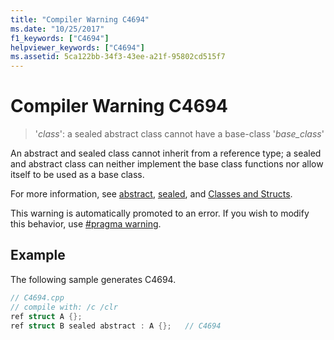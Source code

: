 ```yaml
---
title: "Compiler Warning C4694"
ms.date: "10/25/2017"
f1_keywords: ["C4694"]
helpviewer_keywords: ["C4694"]
ms.assetid: 5ca122bb-34f3-43ee-a21f-95802cd515f7
---
```

# Compiler Warning C4694

> '*class*': a sealed abstract class cannot have a base-class '*base_class*'

An abstract and sealed class cannot inherit from a reference type; a sealed and abstract class can neither implement the base class functions nor allow itself to be used as a base class.

For more information, see [abstract](../../extensions/abstract-cpp-component-extensions.md), [sealed](../../extensions/sealed-cpp-component-extensions.md), and [Classes and Structs](../../extensions/classes-and-structs-cpp-component-extensions.md).

This warning is automatically promoted to an error. If you wish to modify this behavior, use [#pragma warning](../../preprocessor/warning.md).

## Example

The following sample generates C4694.

```cpp
// C4694.cpp
// compile with: /c /clr
ref struct A {};
ref struct B sealed abstract : A {};   // C4694
```
